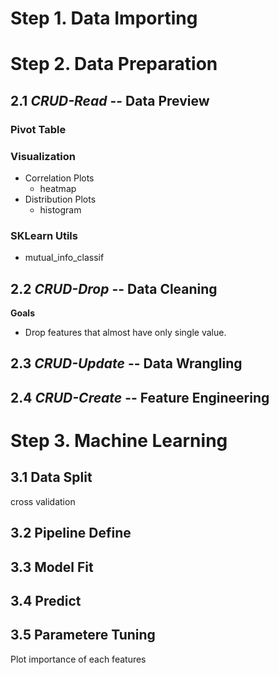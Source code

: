 # Step 1. Data Importing

# Step 2. Data Preparation
## 2.1 *CRUD-Read* -- Data Preview
### Pivot Table
### Visualization
+ Correlation Plots
    - heatmap
+ Distribution Plots
    - histogram
### SKLearn Utils
- mutual_info_classif
## 2.2 *CRUD-Drop* -- Data Cleaning
**Goals**  
- Drop features that almost have only single value.
## 2.3 *CRUD-Update* -- Data Wrangling
## 2.4 *CRUD-Create* -- Feature Engineering

# Step 3. Machine Learning
## 3.1 Data Split
cross validation
## 3.2 Pipeline Define
## 3.3 Model Fit
## 3.4 Predict
## 3.5 Parametere Tuning
Plot importance of each features

